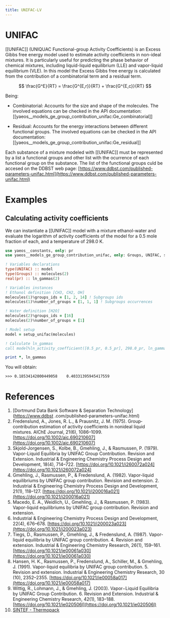 ```yaml
---
title: UNIFAC-LV
---
```


# UNIFAC

[[UNIFAC]] (UNIQUAC Functional-group Activity Coefficients) is an Excess Gibbs
free energy model used to estimate activity coefficients in non-ideal mixtures.
It is particularly useful for predicting the phase behavior of chemical
mixtures, including liquid-liquid equilibrium (LLE) and vapor-liquid
equilibrium (VLE). In this model the Excess Gibbs free energy is calculated
from the contribution of a combinatorial term and a residual term.

$$ \frac{G^E}{RT} = \frac{G^{E,r}}{RT} + \frac{G^{E,c}}{RT} $$

Being:

- Combinatorial: Accounts for the size and shape of the molecules. The involved
equations can be checked in the API documentation:
[[yaeos__models_ge_group_contribution_unifac:Ge_combinatorial]]

- Residual: Accounts for the energy interactions between different functional
groups. The involved equations can be checked in the API documentation:
[[yaeos__models_ge_group_contribution_unifac:Ge_residual]]

Each substance of a mixture modeled with [[UNIFAC]] must be represented by a
list a functional groups and other list with the ocurrence of each functional
group on the substance. The list of the functional groups culd be accesed on
the DDBST web page:
[https://www.ddbst.com/published-parameters-unifac.html](https://www.ddbst.com/published-parameters-unifac.html)

# Examples
## Calculating activity coefficients
We can instantiate a [[UNIFAC]] model with a mixture  ethanol-water and
evaluate the logarithm of activity coefficients of the model for a 0.5 mole
fraction of each, and a temperature of 298.0 K.

```fortran
use yaeos__constants, only: pr
use yaeos__models_ge_group_contribution_unifac, only: Groups, UNIFAC, setup_unifac

! Variables declarations
type(UNIFAC) :: model
type(Groups) :: molecules(2)
real(pr) :: ln_gammas(2)

! Variables instances
! Ethanol definition [CH3, CH2, OH]
molecules(1)%groups_ids = [1, 2, 14] ! Subgroups ids
molecules(1)%number_of_groups = [1, 1, 1] ! Subgroups occurrences

! Water definition [H2O]
molecules(2)%groups_ids = [16]
molecules(2)%number_of_groups = [1]

! Model setup
model = setup_unifac(molecules)

! Calculate ln_gammas
call model%ln_activity_coefficient([0.5_pr, 0.5_pr], 298.0_pr, ln_gammas)

print *, ln_gammas
```

You will obtain:

```
>>> 0.18534142000449058    0.40331395945417559
```

# References
1. [Dortmund Data Bank Software & Separation Technology](https://www.ddbst
.com/published-parameters-unifac.html)
2. Fredenslund, A., Jones, R. L., & Prausnitz, J. M. (1975). Group‐contribution
estimation of activity coefficients in nonideal liquid mixtures. AIChE Journal,
21(6), 1086–1099.
[https://doi.org/10.1002/aic.690210607](https://doi.org/10.1002/aic.690210607)
3. Skjold-Jorgensen, S., Kolbe, B., Gmehling, J., & Rasmussen, P. (1979).
Vapor-Liquid Equilibria by UNIFAC Group Contribution. Revision and Extension.
Industrial & Engineering Chemistry Process Design and Development, 18(4),
714–722.
[https://doi.org/10.1021/i260072a024](https://doi.org/10.1021/i260072a024)
4. Gmehling, J., Rasmussen, P., & Fredenslund, A. (1982). Vapor-liquid
equilibriums by UNIFAC group contribution. Revision and extension. 2.
Industrial & Engineering Chemistry Process Design and Development, 21(1),
118–127.
[https://doi.org/10.1021/i200016a021](https://doi.org/10.1021/i200016a021)
5. Macedo, E. A., Weidlich, U., Gmehling, J., & Rasmussen, P. (1983).
Vapor-liquid equilibriums by UNIFAC group contribution. Revision and extension.
3. Industrial & Engineering Chemistry Process Design and Development, 22(4),
676–678.
[https://doi.org/10.1021/i200023a023](https://doi.org/10.1021/i200023a023)
6. Tiegs, D., Rasmussen, P., Gmehling, J., & Fredenslund, A. (1987).
Vapor-liquid equilibria by UNIFAC group contribution. 4. Revision and
extension. Industrial & Engineering Chemistry Research, 26(1), 159–161.
[https://doi.org/10.1021/ie00061a030](https://doi.org/10.1021/ie00061a030)
7. Hansen, H. K., Rasmussen, P., Fredenslund, A., Schiller, M., & Gmehling, J.
(1991). Vapor-liquid equilibria by UNIFAC group contribution. 5. Revision and
extension. Industrial & Engineering Chemistry Research, 30 (10), 2352–2355.
[https://doi.org/10.1021/ie00058a017](https://doi.org/10.1021/ie00058a017)
8. Wittig, R., Lohmann, J., & Gmehling, J. (2003). Vapor−Liquid Equilibria by
UNIFAC Group Contribution. 6. Revision and Extension. Industrial & Engineering
Chemistry Research, 42(1), 183–188.
[https://doi.org/10.1021/ie020506l](https://doi.org/10.1021/ie020506l)
9. [SINTEF - Thermopack](https://github.com/thermotools/thermopack)

